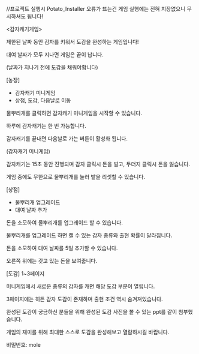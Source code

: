 //프로젝트 실행시 Potato_Installer 오류가 뜨는건 게임 실행에는 전혀 지장없으니 무시하셔도 됩니다! 

<감자캐기게임>

제한된 날짜 동안 감자를 키워서 도감을 완성하는 게임입니다!


대여 날짜가 모두 지나면 게임은 끝이 납니다.

(날짜가 지나기 전에 도감을 채워야합니다)

[농장]
- 감자캐기 미니게임
- 상점, 도감, 다음날로 이동

물뿌리개를 클릭하면 감자캐기 미니게임을 시작할 수 있습니다.

하루에 감자캐기는 한 번 가능합니다.

감자캐기를 끝내면 다음날로 가는 버튼이 활성화 됩니다.


(감자캐기 미니게임)

감자캐기는 15초 동안 진행되며 감자 클릭시 돈을 벌고, 두더지 클릭시 돈을 잃습니다.

게임 중에도 무한으로 물뿌리개를 눌러 밭을 리셋할 수 있습니다.

[상점]
- 물뿌리개 업그레이드
- 대여 날짜 추가

돈을 소모하여 물뿌리개를 업그레이드 할 수 있습니다.

물뿌리개를 업그레이드 하면 캘 수 있는 감자 종류와 출현 확률이 달라집니다.

돈을 소모하여 대여 날짜를 5일 추가할 수 있습니다.

오른쪽 위에는 갖고 있는 돈을 보여줍니다.

[도감]
1~3페이지

미니게임에서 새로운 종류의 감자를 캐면 해당 도감 부분이 열립니다.

3페이지에는 히든 감자 도감이 존재하며 출현 조건 역시 숨겨져있습니다.

완성된 도감이 궁금하신 분들을 위해 완성된 도감 사진을 볼 수 있는 ppt를 같이 첨부했습니다.

게임의 재미를 위해 최대한 스스로 도감을 완성해보고 열람하시길 바랍니다. 

비밀번호: mole
